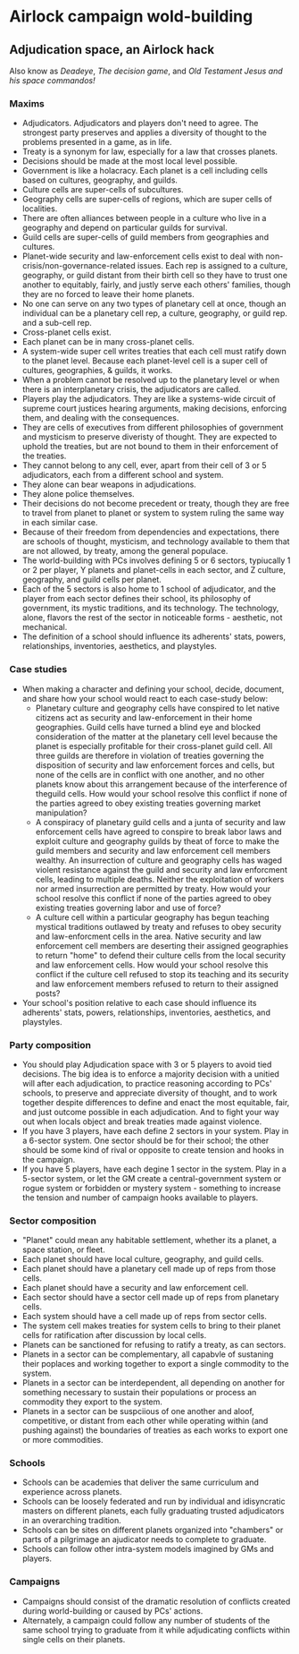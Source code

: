 # Airlock campaign wold-building

## Adjudication space, an Airlock hack

Also know as *Deadeye*, *The decision game*, and *Old Testament Jesus and his space commandos!*

### Maxims

- Adjudicators. Adjudicators and players don't need to agree. The strongest party preserves and applies a diversity of thought to the problems presented in a game, as in life.
- Treaty is a synonym for law, especially for a law that crosses planets.
- Decisions should be made at the most local level possible.
- Government is like a holacracy. Each planet is a cell including cells based on cultures, geography, and guilds.
- Culture cells are super-cells of subcultures.
- Geography cells are super-cells of regions, which are super cells of localities.
- There are often alliances between people in a culture who live in a geography and depend on particular guilds for survival.
- Guild cells are super-cells of guild members from geographies and cultures.
- Planet-wide security and law-enforcement cells exist to deal with non-crisis/non-governance-related issues. Each rep is assigned to a culture, geography, or guild distant from their birth cell so they have to trust one another to equitably, fairly, and justly serve each others' families, though they are no forced to leave their home planets.
- No one can serve on any two types of planetary cell at once, though an individual can be a planetary cell rep, a culture, geography, or guild rep. and a sub-cell rep.
- Cross-planet cells exist. 
- Each planet can be in many cross-planet cells.
- A system-wide super cell writes treaties that each cell must ratify down to the planet level. Because each planet-level cell is a super cell of cultures, geographies, & guilds, it works.
- When a problem cannot be resolved up to the planetary level or when there is an interplanetary crisis, the adjudicators are called.
- Players play the adjudicators. They are like a systems-wide circuit of supreme court justices hearing arguments, making decisions, enforcing them, and dealing with the consequences.
- They are cells of executives from different philosophies of government and mysticism to preserve diveristy of thought. They are expected to uphold the treaties, but are not bound to them in their enforcement of the treaties.
- They cannot belong to any cell, ever, apart from their cell of 3 or 5 adjudicators, each from a different school and system.
- They alone can bear weapons in adjudications.
- They alone police themselves.
- Their decisions do not become precedent or treaty, though they are free to travel from planet to planet or system to system ruling the same way in each similar case.
- Because of their freedom from dependencies and expectations, there are schools of thought, mysticism, and technology available to them that are not allowed, by treaty, among the general populace.
- The world-building with PCs involves defining 5 or 6 sectors, typiucally 1 or 2 per player, Y planets and planet-cells in each sector, and Z culture, geography, and guild cells per planet.
- Each of the 5 sectors is also home to 1 school of adjudicator, and the player from each sector defines their school, its philosophy of government, its mystic traditions, and its technology. The technology, alone, flavors the rest of the sector in noticeable forms - aesthetic, not mechanical.
- The definition of a school should influence its adherents' stats, powers, relationships, inventories, aesthetics, and playstyles.

### Case studies

- When making a character and defining your school, decide, document, and share how your school would react to each case-study below:
  - Planetary culture and geography cells have conspired to let native citizens act as security and law-enforcement in their home geographies. Guild cells have turned a blind eye and blocked consideration of the matter at the planetary cell level because the planet is especially profitable for their cross-planet guild cell. All three guilds are therefore in violation of treaties governing the disposition of security and law enforcement forces and cells, but none of the cells are in conflict with one another, and no other planets know about this arrangement because of the interference of theguild cells. How would your school resolve this conflict if none of the parties agreed to obey existing treaties governing market manipulation?
  - A conspiracy of planetary guild cells and a junta of security and law enforcement cells have agreed to conspire to break labor laws and exploit culture and geography guilds by theat of force to make the guild members and security and law enforcement cell members wealthy. An insurrection of culture and geography cells has waged violent resistance against the guild and security and law enforcment cells, leading to multiple deaths. Neither the exploitation of workers nor armed insurrection are permitted by treaty. How would your school resolve this conflict if none of the parties agreed to obey existing treaties governing labor and use of force?
  - A culture cell within a particular geography has begun teaching mystical traditions outlawed by treaty and refuses to obey security and law-enforcment cells in the area. Native security and law enforcement cell members are deserting their assigned geographies to return "home" to defend their culture cells from the local security and law enforcement cells. How would your school resolve this conflict if the culture cell refused to stop its teaching and its security and law enforcement members refused to return to their assigned posts?
- Your school's position relative to each case should influence its adherents' stats, powers, relationships, inventories, aesthetics, and playstyles.

### Party composition

- You should play Adjudication space with 3 or 5 players to avoid tied decisions. The big idea is to enforce a majority decision with a unitied will after each adjudication, to practice reasoning according to PCs' schools, to preserve and appreciate diversity of thought, and to work together despite differences to define and enact the most equitable, fair, and just outcome possible in each adjudication. And to fight your way out when locals object and break treaties made against violence.
- If you have 3 players, have each define 2 sectors in your system. Play in a 6-sector system. One sector should be for their school; the other should be some kind of rival or opposite to create tension and hooks in the campaign.
- If you have 5 players, have each degine 1 sector in the system. Play in a 5-sector system, or let the GM create a central-government system or rogue system or forbidden or mystery system - something to increase the tension and number of campaign hooks available to players.

### Sector composition

- "Planet" could mean any habitable settlement, whether its a planet, a space station, or fleet.
- Each planet should have local culture, geography, and guild cells.
- Each planet should have a planetary cell made up of reps from those cells.
- Each planet should have a security and law enforcement cell.
- Each sector should have a sector cell made up of reps from planetary cells.
- Each system should have a cell made up of reps from sector cells.
- The system cell makes treaties for system cells to bring to their planet cells for ratification after discussion by local cells.
- Planets can be sanctioned for refusing to ratify a treaty, as can sectors.
- Planets in a sector can be complementary, all capabvle of sustaning their poplaces and working together to export a single commodity to the system.
- Planets in a sector can be interdependent, all depending on another for something necessary to sustain their populations or process an commodity they export to the system.
- Planets in a sector can be suspciious of one another and aloof, competitive, or distant from each other while operating within (and pushing against) the boundaries of treaties as each works to export one or more commodities.

### Schools

- Schools can be academies that deliver the same curriculum and experience across planets. 
- Schools can be loosely federated and run by individual and idisyncratic masters on different planets, each fully graduating trusted adjudicators in an overarching tradition.
- Schools can be sites on different planets organized into "chambers" or parts of a pilgrimage an ajudicator needs to complete to graduate.
- Schools can follow other intra-system models imagined by GMs and players.

### Campaigns

- Campaigns should consist of the dramatic resolution of conflicts created during world-building or caused by PCs' actions.
- Alternately, a campaign could follow any number of students of the same school trying to graduate from it while adjudicating conflicts within single cells on their planets.